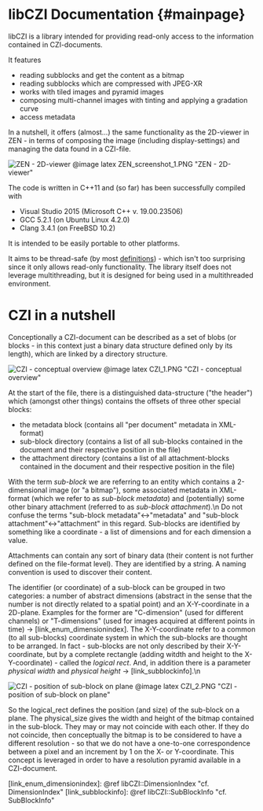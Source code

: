 ﻿libCZI Documentation                 {#mainpage}
====================

libCZI is a library intended for providing read-only access to the information contained in CZI-documents.  

[comment]: # (Markdown magic -> ending a line with two spaces gives a linebreak!)

It features
- reading subblocks and get the content as a bitmap
- reading subblocks which are compressed with JPEG-XR
- works with tiled images and pyramid images
- composing multi-channel images with tinting and applying a gradation curve
- access metadata

In a nutshell, it offers (almost...) the same functionality as the 2D-viewer in ZEN - in terms of composing the image (including display-settings) and
managing the data found in a CZI-file.

![ZEN - 2D-viewer](ZEN_screenshot_1.PNG "ZEN_Screenshot_1")
@image latex ZEN_screenshot_1.PNG "ZEN - 2D-viewer"

The code is written in C++11 and (so far) has been successfully compiled with
- Visual Studio 2015 (Microsoft C++ v. 19.00.23506)
- GCC 5.2.1 (on Ubuntu Linux 4.2.0)
- Clang 3.4.1 (on FreeBSD 10.2)

It is intended to be easily portable to other platforms.   

It aims to be thread-safe (by most [definitions](https://en.wikipedia.org/wiki/Thread_safety)) - which isn't too surprising since it only allows read-only functionality.
The library itself does not leverage multithreading, but it is designed for being used in a multithreaded environment.


CZI in a nutshell
=================

Conceptionally a CZI-document can be described as a set of blobs (or blocks - in this context just a binary data structure defined only by its length), which are linked by a directory structure.

![CZI - conceptual overview](CZI_1.PNG "CZI_1")
@image latex CZI_1.PNG "CZI - conceptual overview"

At the start of the file, there is a distinguished data-structure ("the header") which (amongst other things) contains the offsets of three other special blocks: 

- the metadata block (contains all "per document" metadata in XML-format)
- sub-block directory (contains a list of all sub-blocks contained in the document and their respective position in the file)
- the attachment directory (contains a list of all attachment-blocks contained in the document and their respective position in the file)

With the term _sub-block_ we are referring to an entity which contains a 2-dimensional image (or "a bitmap"), some associated metadata in XML-format (which we
refer to as _sub-block metadata_) and (potentially) some other binary attachment (referred to as _sub-block attachment_).\n
Do not confuse the terms "sub-block metadata"↔"metadata" and "sub-block attachment"↔"attachment" in this regard.
Sub-blocks are identified by something like a coordinate - a list of dimensions and for each dimension a value.

Attachments can contain any sort of binary data (their content is not further defined on the file-format level). They are identified by a string. A naming convention is used to discover their content.

The identifier (or coordinate) of a sub-block can be grouped in two categories: a number of abstract dimensions (abstract in the sense that the number is not directly related to a spatial point) and
an X-Y-coordinate in a 2D-plane. Examples for the former are "C-dimension" (used for different channels) or "T-dimensions" (used for images acquired at different points in time) → [link_enum_dimensionindex].
The X-Y-coordinate refer to a common (to all sub-blocks) coordinate system in which the sub-blocks are thought to be arranged. In fact - sub-blocks are not only described by their X-Y-coordinate,
but by a complete rectangle (adding witdth and height to the X-Y-coordinate) - called the _logical rect_. And, in addition there is a parameter _physical width_ and _physical height_ → [link_subblockinfo].\n

![CZI - position of sub-block on plane](CZI_2.PNG "CZI_2")
@image latex CZI_2.PNG "CZI - position of sub-block on plane"

So the logical_rect defines the position (and size) of the sub-block on a plane. The physical_size gives the width and height of the bitmap contained in the sub-block. They may or may not 
coincide with each other. If they do not coincide, then conceptually the bitmap is to be considered to have a different resolution - so that we do not have a one-to-one correspondence
between a pixel and an increment by 1 on the X- or Y-coordinate. This concept is leveraged in order to have a resolution pyramid available in a CZI-document.

[link_enum_dimensionindex]: @ref libCZI::DimensionIndex "cf. DimensionIndex"
[link_subblockinfo]: @ref libCZI::SubBlockInfo "cf. SubBlockInfo"